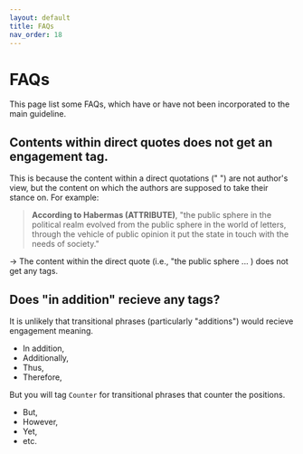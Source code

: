 ```yaml
---
layout: default
title: FAQs
nav_order: 18
---
```


# FAQs
This page list some FAQs, which have or have not been incorporated to the main guideline.

## Contents within direct quotes does not get an engagement tag.
This is because the content within a direct quotations (" ") are not author's view, but the content on which the authors are supposed to take their stance on.
For example:
> **According to Habermas (ATTRIBUTE)**, "the public sphere in the political realm evolved from the public sphere in the world of letters, through the vehicle of public opinion it put the state in touch with the needs of society."

-> The content within the direct quote (i.e., "the public sphere ... ) does not get any tags.

## Does "in addition" recieve any tags?

It is unlikely that transitional phrases (particularly "additions") would recieve engagement meaning.
- In addition,
- Additionally,
- Thus,
- Therefore,

But you will tag `Counter` for transitional phrases that counter the positions.
- But,
- However, 
- Yet, 
- etc.

